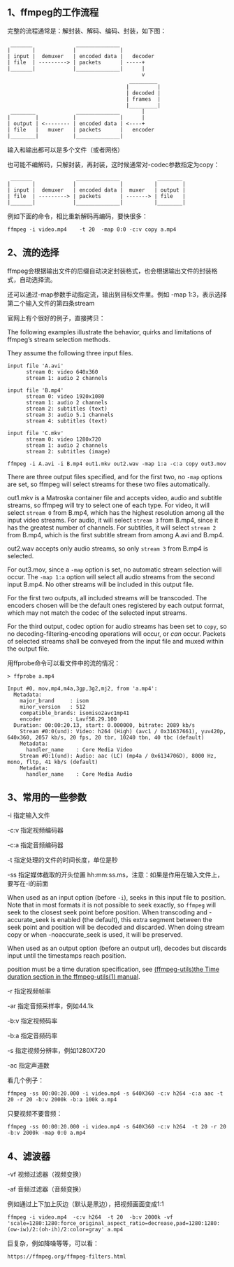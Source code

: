 

## 1、ffmpeg的工作流程

完整的流程通常是：解封装、解码、编码、封装，如下图：

```shell
 _______              ______________
|       |            |              |
| input |  demuxer   | encoded data |   decoder
| file  | ---------> | packets      | -----+
|_______|            |______________|      |
                                           v
                                       _________
                                      |         |
                                      | decoded |
                                      | frames  |
                                      |_________|
 ________             ______________       |
|        |           |              |      |
| output | <-------- | encoded data | <----+
| file   |   muxer   | packets      |   encoder
|________|           |______________|
```

输入和输出都可以是多个文件（或者网络）

也可能不编解码，只解封装，再封装，这时候通常对-codec参数指定为copy：

```shell
 _______              ______________            ________
|       |            |              |          |        |
| input |  demuxer   | encoded data |  muxer   | output |
| file  | ---------> | packets      | -------> | file   |
|_______|            |______________|          |________|
```

例如下面的命令，相比重新解码再编码，要快很多：

```shell
ffmpeg -i video.mp4    -t 20  -map 0:0 -c:v copy a.mp4
```



## 2、流的选择

ffmpeg会根据输出文件的后缀自动决定封装格式，也会根据输出文件的封装格式，自动选择流。

还可以通过-map参数手动指定流，输出到目标文件里。例如 -map 1:3，表示选择第二个输入文件的第四条stream

官网上有个很好的例子，直接拷贝：

The following examples illustrate the behavior, quirks and limitations of ffmpeg’s stream selection methods.

They assume the following three input files.

```shell
input file 'A.avi'
      stream 0: video 640x360
      stream 1: audio 2 channels

input file 'B.mp4'
      stream 0: video 1920x1080
      stream 1: audio 2 channels
      stream 2: subtitles (text)
      stream 3: audio 5.1 channels
      stream 4: subtitles (text)

input file 'C.mkv'
      stream 0: video 1280x720
      stream 1: audio 2 channels
      stream 2: subtitles (image)
```



```shell
ffmpeg -i A.avi -i B.mp4 out1.mkv out2.wav -map 1:a -c:a copy out3.mov
```

There are three output files specified, and for the first two, no `-map` options are set, so ffmpeg will select streams for these two files automatically.

out1.mkv is a Matroska container file and accepts video, audio and subtitle streams, so ffmpeg will try to select one of each type.
For video, it will select `stream 0` from B.mp4, which has the highest resolution among all the input video streams.
For audio, it will select `stream 3` from B.mp4, since it has the greatest number of channels.
For subtitles, it will select `stream 2` from B.mp4, which is the first subtitle stream from among A.avi and B.mp4.

out2.wav accepts only audio streams, so only `stream 3` from B.mp4 is selected.

For out3.mov, since a `-map` option is set, no automatic stream selection will occur. The `-map 1:a` option will select all audio streams from the second input B.mp4. No other streams will be included in this output file.

For the first two outputs, all included streams will be transcoded. The encoders chosen will be the default ones registered by each output format, which may not match the codec of the selected input streams.

For the third output, codec option for audio streams has been set to `copy`, so no decoding-filtering-encoding operations will occur, or *can* occur. Packets of selected streams shall be conveyed from the input file and muxed within the output file.

用ffprobe命令可以看文件中的流的情况：

```
> ffprobe a.mp4

Input #0, mov,mp4,m4a,3gp,3g2,mj2, from 'a.mp4':
  Metadata:
    major_brand     : isom
    minor_version   : 512
    compatible_brands: isomiso2avc1mp41
    encoder         : Lavf58.29.100
  Duration: 00:00:20.13, start: 0.000000, bitrate: 2089 kb/s
    Stream #0:0(und): Video: h264 (High) (avc1 / 0x31637661), yuv420p, 640x360, 2057 kb/s, 20 fps, 20 tbr, 10240 tbn, 40 tbc (default)
    Metadata:
      handler_name    : Core Media Video
    Stream #0:1(und): Audio: aac (LC) (mp4a / 0x6134706D), 8000 Hz, mono, fltp, 41 kb/s (default)
    Metadata:
      handler_name    : Core Media Audio
```



## 3、常用的一些参数

-i 指定输入文件

-c:v  指定视频编码器

-c:a  指定音频编码器

-t 指定处理的文件的时间长度，单位是秒

-ss 指定媒体截取的开头位置 hh:mm:ss.ms，注意：如果是作用在输入文件上，要写在-i的前面

When used as an input option (before `-i`), seeks in this input file to position. Note that in most formats it is not possible to seek exactly, so `ffmpeg` will seek to the closest seek point before position. When transcoding and -accurate_seek is enabled (the default), this extra segment between the seek point and position will be decoded and discarded. When doing stream copy or when -noaccurate_seek is used, it will be preserved.

When used as an output option (before an output url), decodes but discards input until the timestamps reach position.

position must be a time duration specification, see [(ffmpeg-utils)the Time duration section in the ffmpeg-utils(1) manual](https://ffmpeg.org/ffmpeg-utils.html#time-duration-syntax).

-r 指定视频帧率

-ar 指定音频采样率，例如44.1k

-b:v 指定视频码率

-b:a 指定音频码率

-s 指定视频分辨率，例如1280X720

-ac 指定声道数



看几个例子：

```shell
ffmpeg -ss 00:00:20.000 -i video.mp4 -s 640X360 -c:v h264 -c:a aac -t 20 -r 20 -b:v 2000k -b:a 100k a.mp4
```

只要视频不要音频：

```shell
ffmpeg -ss 00:00:20.000 -i video.mp4 -s 640X360 -c:v h264  -t 20 -r 20 -b:v 2000k -map 0:0 a.mp4
```

## 4、滤波器

-vf 视频过滤器（视频变换）

-af 音频过滤器（音频变换）

例如通过上下加上灰边（默认是黑边），把视频画面变成1:1

```shell
ffmpeg -i video.mp4  -c:v h264  -t 20  -b:v 2000k -vf 'scale=1280:1280:force_original_aspect_ratio=decrease,pad=1280:1280:(ow-iw)/2:(oh-ih)/2:color=gray' a.mp4
```

巨复杂，例如降噪等等，可以看：

```shell
https://ffmpeg.org/ffmpeg-filters.html
```



